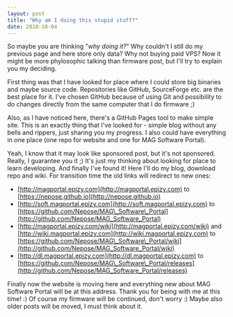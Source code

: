 ```yaml
---
layout: post
title: "Why am I doing this stupid stuff?"
date: 2018-10-04
---
```


So maybe you are thinking "_why doing it?_" Why couldn't I still do my previous page and here store only data? Why not buying paid VPS? Now it might be more phylosophic talking than firmware post, but I'll try to explain you my deciding.

First thing was that I have looked for place where I could store big binaries and maybe source code. Repositories like GitHub, SourceForge etc. are the best place for it. I've chosen GitHub because of using Git and possibility to do changes directly from the same computer that I do firmware ;)

Also, as I have noticed here, there's a GitHub Pages tool to make simple site. This is an exactly thing that I've looked for - simple blog without any bells and rippers, just sharing you my progress. I also could have everything in one place (one repo for website and one for MAG Software Portal).

Yeah, I know that it may look like sponsored post, but it's not sponsored. Really, I guarantee you it ;) It's just my thinking about looking for place to learn developing. And finally I've found it! Here I'll do my blog, download repo and wiki. For transition time the old links will redirect to new ones:

*   [http://magportal.epizy.com](http://magportal.epizy.com) to [https://nepose.github.io](http://nepose.github.io)
*   [http://soft.magportal.epizy.com](http://soft.magportal.epizy.com) to [https://github.com/Nepose/MAG\_Software\_Portal](http://github.com/Nepose/MAG_Software_Portal)
*   [http://magportal.epizy.com/wiki](http://magportal.epizy.com/wiki) and [http://wiki.magportal.epizy.com](http://wiki.magportal.epizy.com) to [https://github.com/Nepose/MAG\_Software\_Portal/wiki](http://github.com/Nepose/MAG_Software_Portal/wiki)
*   [http://dl.magportal.epizy.com](http://dl.magportal.epizy.com) to [https://github.com/Nepose/MAG\_Software\_Portal/releases](http://github.com/Nepose/MAG_Software_Portal/releases)

Finally now the website is moving here and everything new about MAG Software Portal will be at this address. Thank you for being with me at this time! :) Of course my firmware will be continued, don't worry :) Maybe also older posts will be moved, I must think about it.
